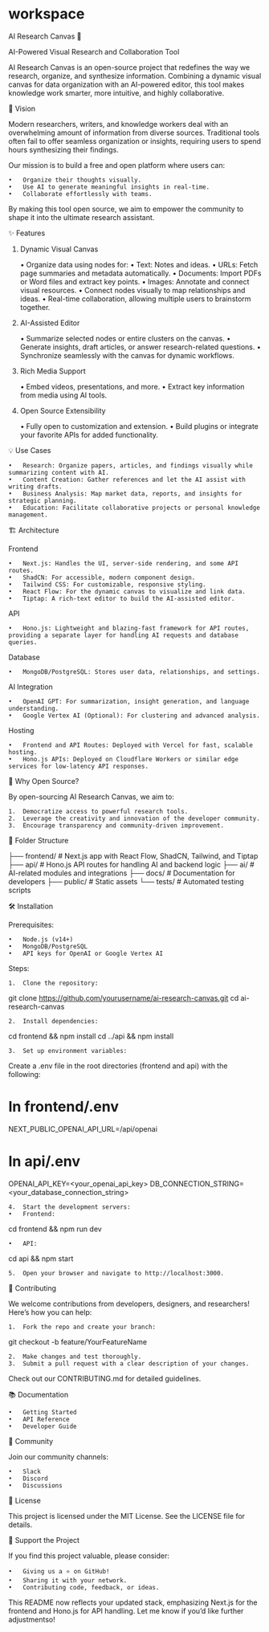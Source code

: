 # workspace
AI Research Canvas 🌟

AI-Powered Visual Research and Collaboration Tool

AI Research Canvas is an open-source project that redefines the way we research, organize, and synthesize information. Combining a dynamic visual canvas for data organization with an AI-powered editor, this tool makes knowledge work smarter, more intuitive, and highly collaborative.

🚀 Vision

Modern researchers, writers, and knowledge workers deal with an overwhelming amount of information from diverse sources. Traditional tools often fail to offer seamless organization or insights, requiring users to spend hours synthesizing their findings.

Our mission is to build a free and open platform where users can:

	•	Organize their thoughts visually.
	•	Use AI to generate meaningful insights in real-time.
	•	Collaborate effortlessly with teams.

By making this tool open source, we aim to empower the community to shape it into the ultimate research assistant.

✨ Features

1. Dynamic Visual Canvas

	•	Organize data using nodes for:
	•	Text: Notes and ideas.
	•	URLs: Fetch page summaries and metadata automatically.
	•	Documents: Import PDFs or Word files and extract key points.
	•	Images: Annotate and connect visual resources.
	•	Connect nodes visually to map relationships and ideas.
	•	Real-time collaboration, allowing multiple users to brainstorm together.

2. AI-Assisted Editor

	•	Summarize selected nodes or entire clusters on the canvas.
	•	Generate insights, draft articles, or answer research-related questions.
	•	Synchronize seamlessly with the canvas for dynamic workflows.

3. Rich Media Support

	•	Embed videos, presentations, and more.
	•	Extract key information from media using AI tools.

4. Open Source Extensibility

	•	Fully open to customization and extension.
	•	Build plugins or integrate your favorite APIs for added functionality.

💡 Use Cases

	•	Research: Organize papers, articles, and findings visually while summarizing content with AI.
	•	Content Creation: Gather references and let the AI assist with writing drafts.
	•	Business Analysis: Map market data, reports, and insights for strategic planning.
	•	Education: Facilitate collaborative projects or personal knowledge management.

🏗️ Architecture

Frontend

	•	Next.js: Handles the UI, server-side rendering, and some API routes.
	•	ShadCN: For accessible, modern component design.
	•	Tailwind CSS: For customizable, responsive styling.
	•	React Flow: For the dynamic canvas to visualize and link data.
	•	Tiptap: A rich-text editor to build the AI-assisted editor.

API

	•	Hono.js: Lightweight and blazing-fast framework for API routes, providing a separate layer for handling AI requests and database queries.

Database

	•	MongoDB/PostgreSQL: Stores user data, relationships, and settings.

AI Integration

	•	OpenAI GPT: For summarization, insight generation, and language understanding.
	•	Google Vertex AI (Optional): For clustering and advanced analysis.

Hosting

	•	Frontend and API Routes: Deployed with Vercel for fast, scalable hosting.
	•	Hono.js APIs: Deployed on Cloudflare Workers or similar edge services for low-latency API responses.

🎯 Why Open Source?

By open-sourcing AI Research Canvas, we aim to:

	1.	Democratize access to powerful research tools.
	2.	Leverage the creativity and innovation of the developer community.
	3.	Encourage transparency and community-driven improvement.

📂 Folder Structure

├── frontend/            # Next.js app with React Flow, ShadCN, Tailwind, and Tiptap
├── api/                 # Hono.js API routes for handling AI and backend logic
├── ai/                  # AI-related modules and integrations
├── docs/                # Documentation for developers
├── public/              # Static assets
└── tests/               # Automated testing scripts

🛠️ Installation

Prerequisites:

	•	Node.js (v14+)
	•	MongoDB/PostgreSQL
	•	API keys for OpenAI or Google Vertex AI

Steps:

	1.	Clone the repository:

git clone https://github.com/yourusername/ai-research-canvas.git
cd ai-research-canvas


	2.	Install dependencies:

cd frontend && npm install
cd ../api && npm install


	3.	Set up environment variables:
Create a .env file in the root directories (frontend and api) with the following:

# In frontend/.env
NEXT_PUBLIC_OPENAI_API_URL=/api/openai

# In api/.env
OPENAI_API_KEY=<your_openai_api_key>
DB_CONNECTION_STRING=<your_database_connection_string>


	4.	Start the development servers:
	•	Frontend:

cd frontend && npm run dev


	•	API:

cd api && npm start


	5.	Open your browser and navigate to http://localhost:3000.

🤝 Contributing

We welcome contributions from developers, designers, and researchers! Here’s how you can help:

	1.	Fork the repo and create your branch:

git checkout -b feature/YourFeatureName


	2.	Make changes and test thoroughly.
	3.	Submit a pull request with a clear description of your changes.

Check out our CONTRIBUTING.md for detailed guidelines.

📚 Documentation

	•	Getting Started
	•	API Reference
	•	Developer Guide

💬 Community

Join our community channels:

	•	Slack
	•	Discord
	•	Discussions

📜 License

This project is licensed under the MIT License. See the LICENSE file for details.

🌟 Support the Project

If you find this project valuable, please consider:

	•	Giving us a ⭐ on GitHub!
	•	Sharing it with your network.
	•	Contributing code, feedback, or ideas.

This README now reflects your updated stack, emphasizing Next.js for the frontend and Hono.js for API handling. Let me know if you’d like further adjustmentso!
